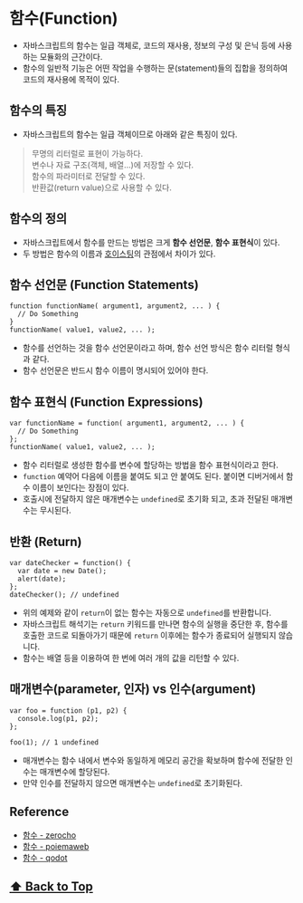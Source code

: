 # 함수(Function)

* 자바스크립트의 함수는 일급 객체로, 코드의 재사용, 정보의 구성 및 은닉 등에 사용하는 모듈화의 근간이다.
* 함수의 일반적 기능은 어떤 작업을 수행하는 문(statement)들의 집합을 정의하여 코드의 재사용에 목적이 있다. 


## 함수의 특징

* 자바스크립트의 함수는 일급 객체이므로 아래와 같은 특징이 있다.

> 무명의 리터럴로 표현이 가능하다.  
변수나 자료 구조(객체, 배열…)에 저장할 수 있다.  
함수의 파라미터로 전달할 수 있다.  
반환값(return value)으로 사용할 수 있다.

## 함수의 정의

* 자바스크립트에서 함수를 만드는 방법은 크게 **함수 선언문**, **함수 표현식**이 있다.  
* 두 방법은 함수의 이름과 [호이스팅](javascript/js_hoisting/README.md)의 관점에서 차이가 있다.  



## 함수 선언문 (Function Statements)

```javacript
function functionName( argument1, argument2, ... ) {
  // Do Something
}
functionName( value1, value2, ... );
```
* 함수를 선언하는 것을 함수 선언문이라고 하며, 함수 선언 방식은 함수 리터럴 형식과 같다.  
* 함수 선언문은 반드시 함수 이름이 명시되어 있어야 한다.



## 함수 표현식 (Function Expressions)


```javacript
var functionName = function( argument1, argument2, ... ) {
  // Do Something
};
functionName( value1, value2, ... );
```
* 함수 리터럴로 생성한 함수를 변수에 할당하는 방법을 함수 표현식이라고 한다. 
* `function` 예약어 다음에 이름을 붙여도 되고 안 붙여도 된다. 붙이면 디버거에서 함수 이름이 보인다는 장점이 있다.  
* 호출시에 전달하지 않은 매개변수는 `undefined`로 초기화 되고, 초과 전달된 매개변수는 무시된다.


## 반환 (Return)


```javacript
var dateChecker = function() {
  var date = new Date();
  alert(date);
};
dateChecker(); // undefined
```

* 위의 예제와 같이 `return`이 없는 함수는 자동으로 `undefined`를 반환합니다.  
* 자바스크립트 해석기는 `return` 키워드를 만나면 함수의 실행을 중단한 후, 함수를 호출한 코드로 되돌아가기 때문에 `return` 이후에는 함수가 종료되어 실행되지 않습니다. 
* 함수는 배열 등을 이용하여 한 번에 여러 개의 값을 리턴할 수 있다.


## 매개변수(parameter, 인자) vs 인수(argument)


```javacript
var foo = function (p1, p2) {
  console.log(p1, p2);
};

foo(1); // 1 undefined
```

* 매개변수는 함수 내에서 변수와 동일하게 메모리 공간을 확보하며 함수에 전달한 인수는 매개변수에 할당된다.  
* 만약 인수를 전달하지 않으면 매개변수는 `undefined`로 초기화된다.  
  
  
## Reference

- [함수 - zerocho](https://www.zerocho.com/category/JavaScript/post/572dcbbd2115c895b0f248fd)  
- [함수 - poiemaweb](https://poiemaweb.com/js-function)  
- [함수 - qodot](https://gist.github.com/qodot/1845fd02f14807d2eee9c58270ff1b2a#file-javascript-function-md)



 **[⬆  Back to Top](#함수function)**
---
